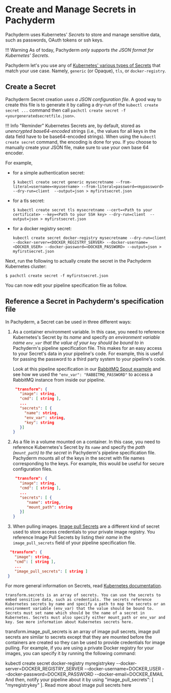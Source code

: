 # Create and Manage Secrets in Pachyderm

Pachyderm uses Kubernetes' *Secrets* to store and manage sensitive data, such as passwords, OAuth tokens or ssh keys. 

!!! Warning
   As of today, Pachyderm *only supports the JSON format for Kubernetes' Secrets*.

Pachyderm let's you use any of [Kubernetes' various types of Secrets](https://kubernetes.io/docs/concepts/configuration/secret/#secret-types) that match your use case. 
Namely, `generic` (or Opaque), `tls`, or `docker-registry`.


## Create a Secret
Pachyderm Secret creation *uses a JSON configuration file*.
A good way to create this file is to generate it by calling a dry-run of the `kubectl create secret ...` command then call `pachctl create secret -f <yourgeneratedsecretfile.json>`.

!!! Info "Reminder"
   Kubernetes Secrets are, by default, stored as *unencrypted base64-encoded* strings (i.e., the values for all keys in the data field have to be base64-encoded strings). When using the `kubectl create secret` command, the encoding is done for you. If you choose to manually create your JSON file, make sure to use your own base 64 encoder.

For example, 
- for a simple authentication secret:
   ```shell
   $ kubectl create secret generic mysecretname --from-literal=username=<myusername> --from-literal=password=<mypassword> --dry-run=client  --output=json > myfirstsecret.json
   ```
- for a tls secret:
   ```shell
   $ kubectl create secret tls mysecretname --cert=<Path to your certificate> --key=<Path to your SSH key> --dry-run=client  --output=json > myfirstsecret.json 
   ```
- for a docker registry secret:
   ```shell
   kubectl create secret docker-registry mysecretname --dry-run=client --docker-server=<DOCKER_REGISTRY_SERVER> --docker-username=<DOCKER_USER> --docker-password=<DOCKER_PASSWORD> --output=json > myfirstsecret.json
   ```

Next, run the following to actually create the secret in the Pachyderm Kubernetes cluster:
```shell
$ pachctl create secret -f myfirstsecret.json 
```
You can now edit your pipeline specification file as follow.

## Reference a Secret in Pachyderm's specification file
In Pachyderm, a Secret can be used in three different ways:

1. As a container environment variable.
   In this case, you need to reference Kubernetes's Secret by its *name* and specify *an environment variable name `env_var` that the value of your  `key` should be bound to* in Pachyderm's pipeline specification file. This makes for an easy access to your Secret's data in your pipeline's code. 
   For example, this is useful for passing the password to a third party system to your pipeline's code.
   
   Look at this pipeline specification in our [RabbitMQ Spout example](https://github.com/pachyderm/pachyderm/blob/master/examples/spouts/go-rabbitmq-spout/pipelines/spout.pipeline.json) and see how we used the  `"env_var": "RABBITMQ_PASSWORD"` to access a RabbitMQ instance from inside our pipeline.


   ```json
    "transform": {
      "image": string,
      "cmd": [ string ],
      ...
      "secrets": [ {
        "name": string,
        "env_var": string,
        "key": string
      }]
   }
   ```

1. As a file in a volume mounted on a container.
   In this case, you need to reference Kubernetes's Secret by its *`name`* and specify the *path (`mount_path`) to the secret* in Pachyderm's pipeline specification file. Pachyderm mounts all of the keys in the secret with file names corresponding to the keys.
   For example, this would be useful for secure configuration files.

   ```json
    "transform": {
      "image": string,
      "cmd": [ string ],
      ...
      "secrets": [ {
         "name": string,
         "mount_path": string
      }]
   }
   ```

1. When pulling images.
   [Image pull Secrets](https://kubernetes.io/docs/concepts/containers/images/#specifying-imagepullsecrets-on-a-pod) are a different kind of secret used to store access credentials to your private image registry. You reference Image Pull Secrets by listing their *name* in the `image_pull_secrets` field of your pipeline specification file.

  ```json
    "transform": {
      "image": string,
      "cmd": [ string ],
      ...
      "image_pull_secrets": [ string ]
   }
   ```
For more general information on Secrets, read [Kubernetes documentation](https://kubernetes.io/docs/concepts/configuration/secret/).





    transform.secrets is an array of secrets. You can use the secrets to embed sensitive data, such as credentials. The secrets reference Kubernetes secrets by name and specify a path to map the secrets or an environment variable (env_var) that the value should be bound to. Secrets must set name which should be the name of a secret in Kubernetes. Secrets must also specify either mount_path or env_var and key. See more information about Kubernetes secrets here.

transform.image_pull_secrets is an array of image pull secrets, image pull secrets are similar to secrets except that they are mounted before the containers are created so they can be used to provide credentials for image pulling. For example, if you are using a private Docker registry for your images, you can specify it by running the following command:


kubectl create secret docker-registry myregistrykey --docker-server=DOCKER_REGISTRY_SERVER --docker-username=DOCKER_USER --docker-password=DOCKER_PASSWORD --docker-email=DOCKER_EMAIL
And then, notify your pipeline about it by using "image_pull_secrets": [ "myregistrykey" ]. Read more about image pull secrets here
